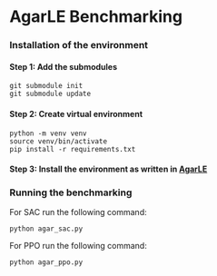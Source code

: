 # AgarLE Benchmarking

### Installation of the environment

#### Step 1: Add the submodules
```
git submodule init
git submodule update
```

#### Step 2: Create virtual environment
```
python -m venv venv
source venv/bin/activate
pip install -r requirements.txt
```

#### Step 3: Install the environment as written in [AgarLE](https://github.com/machado-research/AgarLE.git)


### Running the benchmarking

For SAC run the following command:
```
python agar_sac.py
```

For PPO run the following command:
```
python agar_ppo.py
```